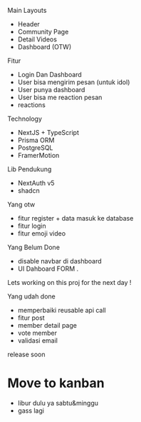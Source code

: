 Main Layouts
- Header
- Community Page
- Detail Videos
- Dashboard (OTW)

Fitur
- Login Dan Dashboard
- User bisa mengirim pesan (untuk idol)
- User punya dashboard
- User bisa me reaction pesan
- reactions

Technology
- NextJS + TypeScript
- Prisma ORM
- PostgreSQL
- FramerMotion

Lib Pendukung
- NextAuth v5
- shadcn

Yang otw
- fitur register + data masuk ke database
- fitur login
- fitur emoji video

Yang Belum Done
- disable navbar di dashboard
- UI Dahboard FORM
. 

Lets working on this proj for the next day !
  
Yang udah done
- memperbaiki reusable api call
- fitur post
- member detail page
- vote member
- validasi email  

release soon

# Move to kanban
- libur dulu ya sabtu&minggu
- gass lagi

